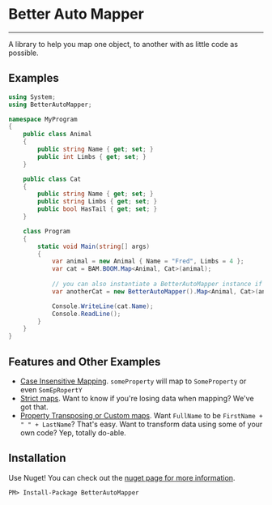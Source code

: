 # Better Auto Mapper
---- 

A library to help you map one object, to another with as little code as possible.

## Examples

```csharp
using System;
using BetterAutoMapper;

namespace MyProgram
{
    public class Animal
    {
        public string Name { get; set; }
        public int Limbs { get; set; }
    }

    public class Cat
    {
        public string Name { get; set; }
        public string Limbs { get; set; }
        public bool HasTail { get; set; }
    }

    class Program
    {
        static void Main(string[] args)
        {
            var animal = new Animal { Name = "Fred", Limbs = 4 };
            var cat = BAM.BOOM.Map<Animal, Cat>(animal);
            
            // you can also instantiate a BetterAutoMapper instance if you like
            var anotherCat = new BetterAutoMapper().Map<Animal, Cat>(animal);

            Console.WriteLine(cat.Name);
            Console.ReadLine();
        }
    }
}
```

## Features and Other Examples

 - [Case Insensitive Mapping](https://github.com/codeimpossible/betterautomapper/blob/master/BetterAutoMapper.Tests/PropertyCasing.cs). `someProperty` will map to `SomeProperty` or even `SomEpRopertY`
 - [Strict maps](https://github.com/codeimpossible/betterautomapper/blob/master/BetterAutoMapper.Tests/StrictMapping.cs). Want to know if you're losing data when mapping? We've got that.
 - [Property Transposing or Custom maps](https://github.com/codeimpossible/betterautomapper/blob/master/BetterAutoMapper.Tests/PropertyTransposing.cs). Want `FullName` to be `FirstName + " " + LastName`? That's easy. Want to transform data using some of your own code? Yep, totally do-able.


## Installation

Use Nuget! You can check out the [nuget page for more information](https://www.nuget.org/packages/BetterAutoMapper/).

```
PM> Install-Package BetterAutoMapper
```
